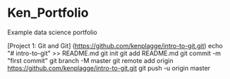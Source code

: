 # Ken_Portfolio
Example data science portfolio

[Project 1: Git and Git] (https://github.com/kenplagge/intro-to-git.git)
echo "# intro-to-git" >> README.md
git init
git add README.md
git commit -m "first commit"
git branch -M master
git remote add origin https://github.com/kenplagge/intro-to-git.git
git push -u origin master
